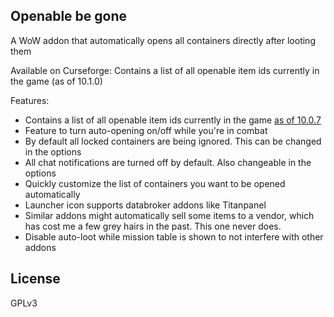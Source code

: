 ## Openable be gone
A WoW addon that automatically opens all containers directly after looting them

Available on Curseforge: Contains a list of all openable item ids currently in the game (as of 10.1.0)

Features:
* Contains a list of all openable item ids currently in the game [as of 10.0.7](https://www.wowhead.com/items?filter=11;1;0)
* Feature to turn auto-opening on/off while you're in combat
* By default all locked containers are being ignored. This can be changed in the options
* All chat notifications are turned off by default. Also changeable in the options
* Quickly customize the list of containers you want to be opened automatically
* Launcher icon supports databroker addons like Titanpanel
* Similar addons might automatically sell some items to a vendor, which has cost me a few grey hairs in the past. This one never does.
* Disable auto-loot while mission table is shown to not interfere with other addons

## License
GPLv3

